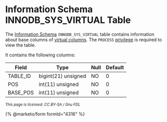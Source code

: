 # Information Schema INNODB\_SYS\_VIRTUAL Table

The [Information Schema](../../) `INNODB_SYS_VIRTUAL` table contains information about base columns of [virtual columns](../../../../sql-statements/data-definition/create/generated-columns.md). The `PROCESS` [privilege](../../../../sql-statements/account-management-sql-statements/grant.md) is required to view the table.

It contains the following columns:

| Field     | Type                | Null | Default |
| --------- | ------------------- | ---- | ------- |
| TABLE\_ID | bigint(21) unsigned | NO   | 0       |
| POS       | int(11) unsigned    | NO   | 0       |
| BASE\_POS | int(11) unsigned    | NO   | 0       |

<sub>_This page is licensed: CC BY-SA / Gnu FDL_</sub>

{% @marketo/form formId="4316" %}
